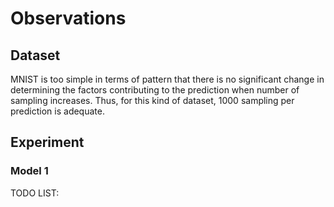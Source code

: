 # Observations

## Dataset
MNIST is too simple in terms of pattern that there is no significant change in determining the factors contributing to the prediction when number of sampling increases. Thus, for this kind of dataset, 1000 sampling per prediction is adequate.

## Experiment
### Model 1
TODO LIST:
